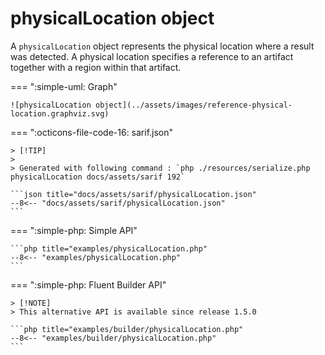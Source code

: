 <!-- markdownlint-disable MD013 -->
# physicalLocation object

A `physicalLocation` object represents the physical location where a result was detected.
A physical location specifies a reference to an artifact together with a region within that artifact.

=== ":simple-uml: Graph"

    ![physicalLocation object](../assets/images/reference-physical-location.graphviz.svg)

=== ":octicons-file-code-16: sarif.json"

    > [!TIP]
    >
    > Generated with following command : `php ./resources/serialize.php physicalLocation docs/assets/sarif 192`

    ```json title="docs/assets/sarif/physicalLocation.json"
    --8<-- "docs/assets/sarif/physicalLocation.json"
    ```

=== ":simple-php: Simple API"

    ```php title="examples/physicalLocation.php"
    --8<-- "examples/physicalLocation.php"
    ```

=== ":simple-php: Fluent Builder API"

    > [!NOTE]
    > This alternative API is available since release 1.5.0

    ```php title="examples/builder/physicalLocation.php"
    --8<-- "examples/builder/physicalLocation.php"
    ```
